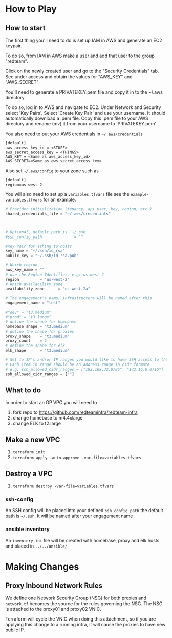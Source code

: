 # How to Play

## How to start

The first thing you'll need to do is set up IAM in AWS and generate an EC2 keypair.

To do so, from IAM in AWS make a user and add that user to the group "redteam".

Click on the newly created user and go to the "Security Credentials" tab. See under access and obtain the values for "AWS_KEY" and "AWS_SECRET"

You'll need to generate a PRIVATEKEY.pem file and copy it in to the ~/.aws directory.

To do so, log in to AWS and navigate to EC2. Under Network and Security select 'Key Pairs'. Select 'Create Key Pair' and use your username. It should automatically download a .pem file. Copy this .pem file to your AWS directory and rename (mv) it from your username to 'PRIVATEKEY.pem'



You also need to put your AWS credentials in `~/.aws/credentials`

```
[default]
aws_access_key_id = <STUFF>
aws_secret_access_key = <THINGS>
AWS_KEY = <Same as aws_access_key_id>
AWS_SECRET=<Same as aws_secret_access_key>
```

Also set `~/.aws/config` to your zone such as

```
[default]
region=us-west-2
```

You will also need to set up a `variables.tfvars` file see the `example-variables.tfvars` for an example.

``` terraform
# Provider initialization (tenancy, api user, key, region, etc.)
shared_credentials_file = "~/.aws/credentials"



# Optional, default path is `~/.ssh`
#ssh_config_path              = ""

#Key Pair for sshing to hosts
key_name = "~/.ssh/id_rsa"
public_key = "~/.ssh/id_rsa.pub"

# Which region
aws_key_name = ""
# use the Region Identifier, e.g: us-west-2
region         = "us-west-2"
# Which availability zone
availability_zone      = "us-west-2a"

# The engagement's name, infrastructure will be named after this
engagement_name = "test"

#"dev" = "t3.medium"
#"prod" = "t3.large"
# define the shape for homebase
homebase_shape = "t3.medium"
# define the shape for proxies
proxy_shape    = "t3.medium"
proxy_count    = 2
# define the shape for elk
elk_shape      = "t3.medium"

# Set to IP's and/or IP ranges you would like to have SSH access to the infrastructure
# Each item in range should be an address range in cidr formate
# e.g. ssh_allowed_cidr_ranges = ["192.168.32.0/25", "172.16.0.0/16"]
ssh_allowed_cidr_ranges = [""]
```

## What to do

In order to start an OP VPC you will need to

1. fork repo to https://github.com/redteaminfra/redteam-infra
2. change homebase to m4.4xlarge
3. change ELK to t2.large

## Make a new VPC

1. `terraform init`
2. `terraform apply -auto-approve -var-file=variables.tfvars`

## Destroy a VPC

1. `terraform destroy -var-file=variables.tfvars`


### ssh-config
An SSH config will be placed into your defined `ssh_config_path` the default path is `~/.ssh`. It will be named after your engagement name

### ansible inventory
An `inventory.ini` file will be created with homebase, proxy and elk hosts and placed in `../../ansible/`

# Making Changes

## Proxy Inbound Network Rules

We define one Network Security Group (NSG) for both proxies and `network.tf` becomes the source for the rules governing the NSG. The NSG is attached to the proxy01 and proxy02 VNIC.

Terraform will cycle the VNIC when doing this attachment, so if you are applying this change to a running infra, it will cause the proxies to have new public IP.
